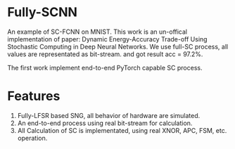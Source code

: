 # Fully-SCNN
An example of SC-FCNN on MNIST. This work is an un-offical implementation of paper: Dynamic Energy-Accuracy Trade-off Using Stochastic Computing in Deep Neural Networks. We use full-SC process, all values are representated as bit-stream. and got result acc = 97.2%.

The first work implement end-to-end PyTorch capable SC process.

# Features
1. Fully-LFSR based SNG, all behavior of hardware are simulated.
2. An end-to-end process using real bit-stream for calculation.
3. All Calculation of SC is implementated, using real XNOR, APC, FSM, etc. operation.
